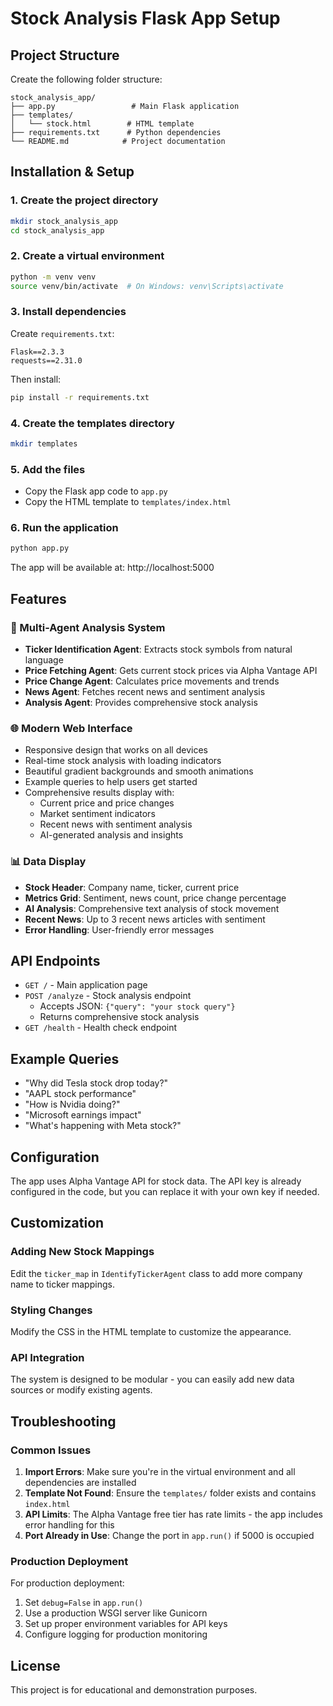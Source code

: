 # Stock Analysis Flask App Setup

## Project Structure
Create the following folder structure:

```
stock_analysis_app/
├── app.py                 # Main Flask application
├── templates/
│   └── stock.html        # HTML template
├── requirements.txt      # Python dependencies
└── README.md            # Project documentation
```

## Installation & Setup

### 1. Create the project directory
```bash
mkdir stock_analysis_app
cd stock_analysis_app
```

### 2. Create a virtual environment
```bash
python -m venv venv
source venv/bin/activate  # On Windows: venv\Scripts\activate
```

### 3. Install dependencies
Create `requirements.txt`:
```
Flask==2.3.3
requests==2.31.0
```

Then install:
```bash
pip install -r requirements.txt
```

### 4. Create the templates directory
```bash
mkdir templates
```

### 5. Add the files
- Copy the Flask app code to `app.py`
- Copy the HTML template to `templates/index.html`

### 6. Run the application
```bash
python app.py
```

The app will be available at: http://localhost:5000

## Features

### 🎯 Multi-Agent Analysis System
- **Ticker Identification Agent**: Extracts stock symbols from natural language
- **Price Fetching Agent**: Gets current stock prices via Alpha Vantage API
- **Price Change Agent**: Calculates price movements and trends
- **News Agent**: Fetches recent news and sentiment analysis
- **Analysis Agent**: Provides comprehensive stock analysis

### 🌐 Modern Web Interface
- Responsive design that works on all devices
- Real-time stock analysis with loading indicators
- Beautiful gradient backgrounds and smooth animations
- Example queries to help users get started
- Comprehensive results display with:
  - Current price and price changes
  - Market sentiment indicators
  - Recent news with sentiment analysis
  - AI-generated analysis and insights

### 📊 Data Display
- **Stock Header**: Company name, ticker, current price
- **Metrics Grid**: Sentiment, news count, price change percentage
- **AI Analysis**: Comprehensive text analysis of stock movement
- **Recent News**: Up to 3 recent news articles with sentiment
- **Error Handling**: User-friendly error messages

## API Endpoints

- `GET /` - Main application page
- `POST /analyze` - Stock analysis endpoint
  - Accepts JSON: `{"query": "your stock query"}`
  - Returns comprehensive stock analysis
- `GET /health` - Health check endpoint

## Example Queries

- "Why did Tesla stock drop today?"
- "AAPL stock performance"
- "How is Nvidia doing?"
- "Microsoft earnings impact"
- "What's happening with Meta stock?"

## Configuration

The app uses Alpha Vantage API for stock data. The API key is already configured in the code, but you can replace it with your own key if needed.

## Customization

### Adding New Stock Mappings
Edit the `ticker_map` in `IdentifyTickerAgent` class to add more company name to ticker mappings.

### Styling Changes
Modify the CSS in the HTML template to customize the appearance.

### API Integration
The system is designed to be modular - you can easily add new data sources or modify existing agents.

## Troubleshooting

### Common Issues

1. **Import Errors**: Make sure you're in the virtual environment and all dependencies are installed
2. **Template Not Found**: Ensure the `templates/` folder exists and contains `index.html`
3. **API Limits**: The Alpha Vantage free tier has rate limits - the app includes error handling for this
4. **Port Already in Use**: Change the port in `app.run()` if 5000 is occupied

### Production Deployment

For production deployment:
1. Set `debug=False` in `app.run()`
2. Use a production WSGI server like Gunicorn
3. Set up proper environment variables for API keys
4. Configure logging for production monitoring

## License

This project is for educational and demonstration purposes.
